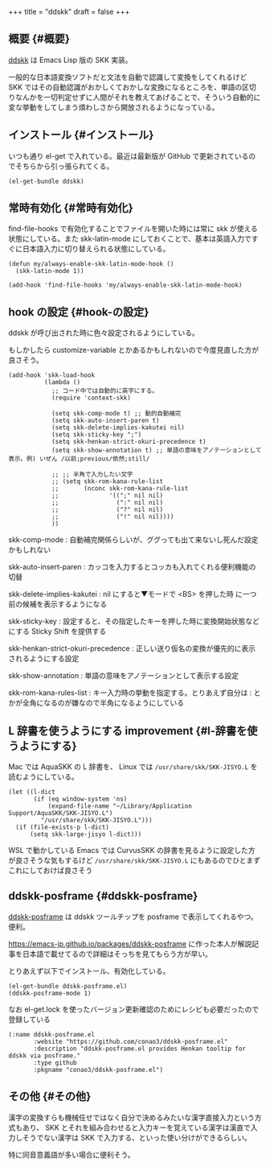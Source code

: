 +++
title = "ddskk"
draft = false
+++

## 概要 {#概要}

[ddskk](http://openlab.ring.gr.jp/skk/ddskk-ja.html) は Emacs Lisp 版の SKK 実装。

一般的な日本語変換ソフトだと文法を自動で認識して変換をしてくれるけど
SKK ではその自動認識がおかしくておかしな変換になるところを、単語の区切りなんかを一切判定せずに人間がそれを教えてあげることで、そういう自動的に変な挙動をしてしまう煩わしさから開放されるようになっている。


## インストール {#インストール}

いつも通り el-get で入れている。最近は最新版が GitHub で更新されているのでそちらから引っ張られてくる。

```emacs-lisp
(el-get-bundle ddskk)
```


## 常時有効化 {#常時有効化}

find-file-hooks で有効化することでファイルを開いた時には常に skk が使える状態にしている。また skk-latin-mode にしておくことで、基本は英語入力ですぐに日本語入力に切り替えられる状態にしている。

```emacs-lisp
(defun my/always-enable-skk-latin-mode-hook ()
  (skk-latin-mode 1))

(add-hook 'find-file-hooks 'my/always-enable-skk-latin-mode-hook)
```


## hook の設定 {#hook-の設定}

ddskk が呼び出された時に色々設定されるようにしている。

もしかしたら customize-variable とかあるかもしれないので今度見直した方が良さそう。

```emacs-lisp
(add-hook 'skk-load-hook
          (lambda ()
            ;; コード中では自動的に英字にする。
            (require 'context-skk)

            (setq skk-comp-mode t) ;; 動的自動補完
            (setq skk-auto-insert-paren t)
            (setq skk-delete-implies-kakutei nil)
            (setq skk-sticky-key ";")
            (setq skk-henkan-strict-okuri-precedence t)
            (setq skk-show-annotation t) ;; 単語の意味をアノテーションとして表示。例) いぜん /以前;previous/依然;still/

            ;; ;; 半角で入力したい文字
            ;; (setq skk-rom-kana-rule-list
            ;;       (nconc skk-rom-kana-rule-list
            ;;              '((";" nil nil)
            ;;                (":" nil nil)
            ;;                ("?" nil nil)
            ;;                ("!" nil nil))))
            ))
```

skk-comp-mode
: 自動補完関係らしいが、ググっても出て来ないし死んだ設定かもしれない

skk-auto-insert-paren
: カッコを入力するとコッカも入れてくれる便利機能の切替

skk-delete-implies-kakutei
: nil にすると▼モードで &lt;BS&gt; を押した時 に一つ前の候補を表示するようになる

skk-sticky-key
: 設定すると、その指定したキーを押した時に変換開始状態などにする Sticky Shift を提供する

skk-henkan-strict-okuri-precedence
: 正しい送り仮名の変換が優先的に表示されるようにする設定

skk-show-annotation
: 単語の意味をアノテーションとして表示する設定

skk-rom-kana-rules-list
: キー入力時の挙動を指定する。とりあえず自分は : とかが全角になるのが嫌なので半角になるようにしている


## L 辞書を使うようにする <span class="tag"><span class="improvement">improvement</span></span> {#l-辞書を使うようにする}

Mac では AquaSKK の L 辞書を、
Linux では `/usr/share/skk/SKK-JISYO.L` を読むようにしている。

```emacs-lisp
(let ((l-dict
       (if (eq window-system 'ns)
           (expand-file-name "~/Library/Application Support/AquaSKK/SKK-JISYO.L")
         "/usr/share/skk/SKK-JISYO.L")))
  (if (file-exists-p l-dict)
      (setq skk-large-jisyo l-dict)))
```

WSL で動かしている Emacs では
CurvusSKK の辞書を見るように設定した方が良さそうな気もするけど
`/usr/share/skk/SKK-JISYO.L` にもあるのでひとまずこれにしておけば良さそう


## ddskk-posframe {#ddskk-posframe}

[ddskk-posframe](https://github.com/conao3/ddskk-posframe.el/) は ddskk ツールチップを posframe で表示してくれるやつ。便利。

<https://emacs-jp.github.io/packages/ddskk-posframe>
に作った本人が解説記事を日本語で載せてるので詳細はそっちを見てもらう方が早い。

とりあえず以下でインストール、有効化している。

```emacs-lisp
(el-get-bundle ddskk-posframe.el)
(ddskk-posframe-mode 1)
```

なお el-get.lock を使ったバージョン更新確認のためにレシピも必要だったので登録している

```emacs-lisp
(:name ddskk-posframe.el
       :website "https://github.com/conao3/ddskk-posframe.el"
       :description "ddskk-posframe.el provides Henkan tooltip for ddskk via posframe."
       :type github
       :pkgname "conao3/ddskk-posframe.el")
```


## その他 {#その他}

漢字の変換すらも機械任せではなく自分で決めるみたいな漢字直接入力という方式もあり、
SKK とそれを組み合わせると入力キーを覚えている漢字は漢直で入力しそうでない漢字は SKK で入力する、といった使い分けができるらしい。

特に同音意義語が多い場合に便利そう。
